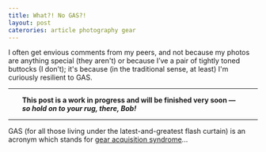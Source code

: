 ```yaml
---
title: What?! No GAS?!
layout: post
caterories: article photography gear
---
```


I often get envious comments from my peers, and not because my photos are anything special (they aren't) or because I’ve a pair of tightly toned buttocks (I don’t); it's because (in the traditional sense, at least) I'm curiously resilient to GAS.

<hr><p><span style="display:block; margin-left:2em; margin-right:2em">
<b>This post is a work in progress and will be finished very soon — <i>so hold on to your rug, there, Bob!</i></b><hr>
</span></p>

GAS (for all those living under the latest-and-greatest flash curtain) is an acronym which stands for [gear acquisition syndrome](https://de.m.wikipedia.org/wiki/Gear_Acquisition_Syndrome)...
